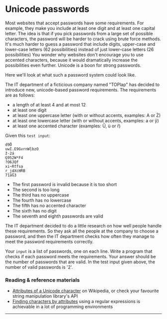 # Unicode passwords

Most websites that accept passwords have some requirements. For example, they make you include at least one digit and at least one capital letter. The idea is that if you pick passwords from a large set of possible characters, the password will be harder to crack using brute force methods. It's much harder to guess a password that include digits, upper-case and lower-case letters (62 possibilities) instead of just lower-case letters (26 possibilities) You wonder why websites don't encourage you to use accented characters, because it would dramatically increase the possibilities even further. Unicode is a boon for strong passwords.

Here we'll look at what such a password system could look like.

The IT department of a ficticious company named "TOPlap" has decided to introduce new, unicode-based password requirements. The requirements are as follows:

- a length of at least 4 and at most 12
- at least one digit
- at least one uppercase letter (with or without accents, examples: A or Ż)
- at least one lowercase letter (with or without accents, examples: a or ŷ)
- at least one accented character (examples: Ű, ù or ř)

Given this `test input`:
```
d9Ō
uwI.E9GvrnWļbzO
ž-2á
Ģ952W*F4
?O6JQf
xi~Rťfsa
r_j4XcHŔB
71äĜ3
```

* The first password is invalid because it is too short
* The second is too long
* The third has no uppercase
* The fourth has no lowercase
* The fifth has no accented character
* The sixth has no digit
* The seventh and eighth passwords are valid

The IT department decided to do a little research on how well people handle these requirements. So they ask all the people at the company to choose a password, and then the IT department checks how often they manage to meet the password requirements correctly.

Your `input` is a list of passwords, one on each line. Write a program that checks if each password meets the requirements. Your answer should be the number of passwords that are valid. In the test input given above, the number of valid passwords is '2'.

### Reading & reference materials

* [Attributes of a Unicode character](https://en.wikipedia.org/wiki/Unicode_character_property) on Wikipedia, or check your favourite string manipulation library's API
* [Finding characters by attributes](https://www.regular-expressions.info/unicode.html) using a regular expressions is achievable in a lot of programming environments

------
